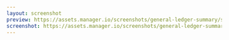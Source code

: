 ```yaml
---
layout: screenshot
preview: https://assets.manager.io/screenshots/general-ledger-summary/screenshot-small.png
screenshot: https://assets.manager.io/screenshots/general-ledger-summary/screenshot-large.png
---
```

